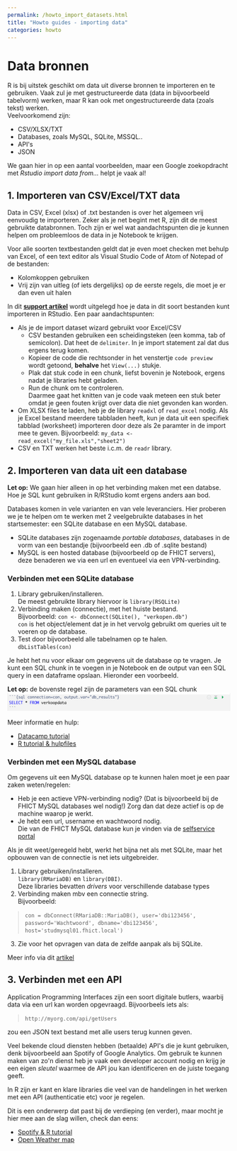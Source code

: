 ```yaml
---
permalink: /howto_import_datasets.html
title: "Howto guides - importing data"
categories: howto
---
```

# Data bronnen
R is bij uitstek geschikt om data uit diverse bronnen te importeren en te gebruiken. Vaak zul je met gestructureerde data (data in bijvoorbeeld tabelvorm) werken, maar R kan ook met ongestructureerde data (zoals tekst) werken.  
Veelvoorkomend zijn:
- CSV/XLSX/TXT
- Databases, zoals MySQL, SQLite, MSSQL..
- API's
- JSON

We gaan hier in op een aantal voorbeelden, maar een Google zoekopdracht met *Rstudio import data from...* helpt je vaak al!


## 1. Importeren van CSV/Excel/TXT data
Data in CSV, Excel (xlsx) of .txt bestanden is over het algemeen vrij eenvoudig te importeren. Zeker als je net begint met R, zijn dit de meest gebruikte databronnen. Toch zijn er wel wat aandachtspunten die je kunnen helpen om probleemloos de data in je Notebook te krijgen.

Voor alle soorten textbestanden geldt dat je even moet checken met behulp van Excel, of een text editor als Visual Studio Code of Atom of Notepad of de bestanden:
- Kolomkoppen gebruiken
- Vrij zijn van uitleg (of iets dergelijks) op de eerste regels, die moet je er dan even uit halen

In dit [**support artikel**](https://support.rstudio.com/hc/en-us/articles/218611977-Importing-Data-with-RStudio) wordt uitgelegd hoe je data in dit soort bestanden kunt importeren in RStudio.
Een paar aandachtspunten:
- Als je de import dataset wizard gebruikt voor Excel/CSV
    - CSV bestanden gebruiken een scheidingsteken (een komma, tab of semicolon). Dat heet de `delimiter`. In je import statement zal dat dus ergens terug komen.
    - Kopieer de code die rechtsonder in het venstertje `code preview` wordt getoond, **behalve** het `View(...)` stukje.
    - Plak dat stuk code in een chunk, liefst bovenin je Notebook, ergens nadat je libraries hebt geladen.
    - Run de chunk om te controleren.   
    Daarmee gaat het knitten van je code vaak meteen een stuk beter omdat je geen fouten krijgt over data die niet gevonden kan worden.
- Om XLSX files te laden, heb je de library `readxl` of `read_excel` nodig. Als je Excel bestand meerdere tabbladen heeft, kun je data uit een specifiek tabblad (worksheet) importeren door deze als 2e paramter in de import mee te geven. Bijvoorbeeld: `my_data <- read_excel("my_file.xls","sheet2")`
- CSV en TXT werken het beste i.c.m. de `readr` library. 

## 2. Importeren van data uit een database
**Let op:** We gaan hier alleen in op het verbinding maken met een databse. Hoe je SQL kunt gebruiken in R/RStudio komt ergens anders aan bod.

Databases komen in vele varianten en van vele leveranciers. Hier proberen we je te helpen om te werken met 2 veelgebruikte databases in het startsemester: een SQLite database en een MySQL database.
- SQLite databases zijn zogenaamde *portable databases*,  databases in de vorm van een bestandje (bijvoorbeeld een .db of .sqlite bestand)
- MySQL is een hosted database (bijvoorbeeld op de FHICT servers), deze benaderen we via een url en eventueel via een VPN-verbinding.

### Verbinden met een SQLite database
1. Library gebruiken/installeren.   
    De meest gebruikte library hiervoor is `library(RSQLite)`
2. Verbinding maken (connectie), met het huiste bestand.  
    Bijvoorbeeld: `con <- dbConnect(SQLite(), "verkopen.db")`   
    `con` is het object/element dat je in het vervolg gebruikt om queries uit te voeren op de database.
3. Test door bijvoorbeeld alle tabelnamen op te halen.  
    `dbListTables(con)`

Je hebt het nu voor elkaar om gegevens uit de database op te vragen.   Je kunt een SQL chunk in te voegen in je Notebook en de output van een SQL query in een dataframe opslaan. Hieronder een voorbeeld. 

**Let op:** de bovenste regel zijn de parameters van een SQL chunk
![sql voorbeeld](assets/img/db_example_1.png) 

Meer informatie en hulp:
- [Datacamp tutorial](https://www.datacamp.com/community/tutorials/sqlite-in-r)
- [R tutorial & hulpfiles](https://db.rstudio.com/databases/sqlite/)

### Verbinden met een MySQL database
Om  gegevens uit een MySQL database op te kunnen halen moet je een paar zaken weten/regelen:
- Heb je een actieve VPN-verbinding nodig? (Dat is bijvoorbeeld bij de FHICT MySQL databases wel nodig!) Zorg dan dat deze actief is op de machine waarop je werkt.
- Je hebt een url, username en wachtwoord nodig.  
    Die van de FHICT MySQL database kun je vinden via de [selfservice portal](https://selfservice.app.fhict.nl/Database/Mysql)

Als je dit weet/geregeld hebt, werkt het bijna net als met SQLite, maar het opbouwen van de connectie is net iets uitgebreider.

1. Library gebruiken/installeren.  
     `library(RMariaDB)` en `library(DBI)`.  
     Deze libraries bevatten *drivers* voor verschillende database types
2. Verbinding maken mbv een connectie string.  
    Bijvoorbeeld:
> `con = dbConnect(RMariaDB::MariaDB(), user='dbi123456', password='Wachtwoord', dbname='dbi123456', host='studmysql01.fhict.local')`
3. Zie voor het opvragen van data de zelfde aanpak als bij SQLite.

Meer info via dit [artikel](https://db.rstudio.com/databases/my-sql/)

## 3. Verbinden met een API
Application Programming Interfaces zijn een soort digitale butlers, waarbij data via een url kan worden opgevraagd.
Bijvoorbeels iets als:
>`http://myorg.com/api/getUsers`

zou een JSON text bestand met alle users terug kunnen geven.

Veel bekende cloud diensten hebben (betaalde) API's die je kunt gebruiken, denk bijvoorbeeld aan Spotify of Google Analytics. Om gebruik te kunnen maken van zo'n dienst heb je vaak een developer account nodig en krijg je een eigen *sleutel* waarmee de API jou kan identificeren en de juiste toegang geeft.

In R zijn er kant en klare libraries die veel van de handelingen in het werken met een API (authenticatie etc) voor je regelen.

Dit is een onderwerp dat past bij de verdieping (en verder), maar mocht je hier mee aan de slag willen, check dan eens:
- [Spotify & R tutorial](https://medium.com/swlh/accessing-spotifys-api-using-r-1a8eef0507)
- [Open Weather map](https://github.com/mukul13/ROpenWeatherMap)
